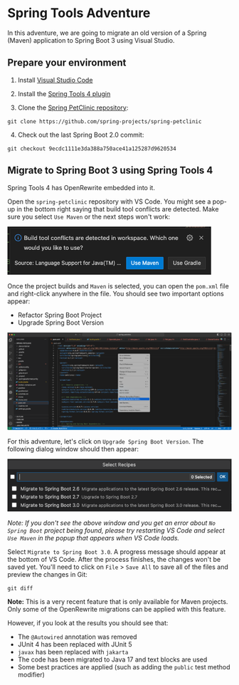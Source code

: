 # Spring Tools Adventure

In this adventure, we are going to migrate an old version
of a Spring (Maven) application to Spring Boot 3 using 
Visual Studio.

## Prepare your environment

1. Install [Visual Studio Code](https://code.visualstudio.com/)

2. Install the [Spring Tools 4 plugin](https://spring.io/tools)

3. Clone the [Spring PetClinic
   repository](https://github.com/spring-projects/spring-petclinic):

```shell
git clone https://github.com/spring-projects/spring-petclinic
```

4. Check out the last Spring Boot 2.0 commit:

```shell
git checkout 9ecdc1111e3da388a750ace41a125287d9620534
```

## Migrate to Spring Boot 3 using Spring Tools 4 

Spring Tools 4 has OpenRewrite embedded into it. 

Open the `spring-petclinic` repository with VS Code. You might see a pop-up in
the bottom right saying that build tool conflicts are detected. Make sure you
select `Use Maven` or the next steps won't work:

![](./maven-popup.png)

Once the project builds and `Maven` is selected, you can open the
`pom.xml` file and right-click anywhere in the file. You should see two
important options appear:

* Refactor Spring Boot Project
* Upgrade Spring Boot Version

![Visual Studio Dialog](context-menu-options.png)

For this adventure, let's click on `Upgrade Spring Boot Version`. The following
dialog window should then appear: 

![Migration options](migration-options.png)

*Note: If you don't see the above window and you get an error about `No Spring Boot`
project being found, please try restarting VS Code and select `Use Maven` in the
popup that appears when VS Code loads.*

Select `Migrate to Spring Boot 3.0`. A progress message should appear at the
bottom of VS Code. After the process finishes, the changes won't be saved yet.
You'll need to click on `File` > `Save All` to save all of the files and preview
the changes in Git:

```shell
git diff
```

**Note:** This is a very recent feature that is only available for Maven
projects. Only some of the OpenRewrite migrations can be applied with this
feature.

However, if you look at the results you should see that:

  * The `@Autowired` annotation was removed
  * JUnit 4 has been replaced with JUnit 5
  * `javax` has been replaced with `jakarta`
  * The code has been migrated to Java 17 and text blocks are used
  * Some best practices are applied (such as adding the `public` test method modifier)
   
